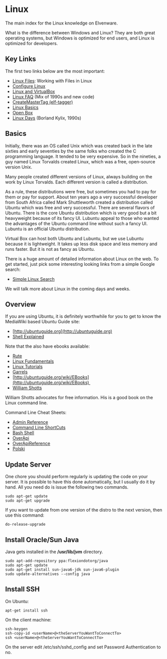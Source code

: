 # Linux

The main index for the Linux knowledge on Elvenware.

What is the difference between Windows and Linux? They are both great operating systems, but Windows is optimized for end users, and Linux is optimized for developers.

## Key Links

The first two links below are the most important:

-   [Linux Files](LinuxFiles.html): Working with Files in Linux
-   [Configure Linux](ConfigureLinux.html)
-   [Linux and VirtualBox](VirtualBox.html)
-   [Linux FAQ](LinuxDays/LinuxFAQ.html) (Mix of 1990s and new code)
-   [CreateMasterTag (elf-tagger)][emt]
-   [Linux Basics](LinuxBasics.html)
-   [Open Box](XWinOpenBox.html)
-   [Linux Days](LinuxDays/LinuxDaysBorland.html) (Borland Kylix, 1990s)

## Basics

Initially, there was an OS called Unix which was created back in the late sixties and early seventies by the same folks who created the C programming language. It tended to be very expensive. So in the nineties, a guy named Linux Torvalds created Linux, which was a free, open-source version Unix.

Many people created different versions of Linux, always building on the work by Linux Torvalds. Each different version is called a distribution.

As a rule, these distributions were free, but sometimes you had to pay for them or pay for support. About ten years ago a very successful developer from South Africa called Mark Shuttleworth created a distribution called Ubuntu which was free and very successful. There are several flavors of Ubuntu. There is the core Ubuntu distribution which is very good but a bit heavyweight because of its fancy UI. Lubuntu appeal to those who wanted the advantages of the Ubuntu command line without such a fancy UI. Lubuntu is an official Ubuntu distribution.

Virtual Box can host both Ubuntu and Lubuntu, but we use Lubuntu because it is lightweight. It takes up less disk space and less memory and runs faster. But it is not as fancy as Ubuntu.

There is a huge amount of detailed information about Linux on the web. To get started, just pick some interesting looking links from a simple Google search:

- [Simple Linux Search](https://www.google.com/search?q=linux)

We will talk more about Linux in the coming days and weeks.

## Overview

If you are using Ubuntu, it is definitely worthwhile for you to get to
know the MediaWiki based Ubuntu Guide site:

- [http://ubuntuguide.org](http://ubuntuguide.org)
- [Shell Explained](http://explainshell.com/)

Note that the also have ebooks available:

- [Rute](http://rute.2038bug.com/index.html.gz)
- [Linux Fundamentals](http://linux-training.be/files/books/LinuxFun.pdf)
- [Linux Tutorials](http://ryanstutorials.net/linuxtutorial/)
- [Garrels](http://tldp.org/LDP/intro-linux/html/index.html)
- [http://ubuntuguide.org/wiki/EBooks](http://ubuntuguide.org/wiki/EBooks) 
- [William Shotts](http://linuxcommand.org/tlcl.php)

William Shotts advocates for free information. His is a good book on the Linux command line.

Command Line Cheat Sheets:

- [Admin Reference](http://overapi.com/static/cs/linux_quickref.pdf)
- [Command Line ShortCuts](http://www.cheatography.com/davechild/cheat-sheets/linux-command-line/)
- [Bash Shell](http://cli.learncodethehardway.org/bash_cheat_sheet.pdf)
- [OverApi](http://overapi.com/linux/)
- [OverApiReference](http://overapi.com/static/cs/fwunixref.pdf)
- [Polski](http://www.pixelbeat.org/cmdline.html)


## Update Server

One chore you should perform regularly is updating the code on your
server. It is possible to have this done automatically, but I usually do
it by hand. All you need do is issue the following two commands.

~~~~ {.code}
sudo apt-get update
sudo apt-get upgrade
~~~~

If you want to update from one version of the distro to the next
version, then use this command:

~~~~ {.code}
do-release-upgrade
~~~~

Install Oracle/Sun Java
-----------------------

Java gets installed in the **/usr/lib/jvm** directory.

~~~~ {.code}
sudo apt-add-repository ppa:flexiondotorg/java
sudo apt-get update
sudo apt-get install sun-java6-jdk sun-java6-plugin
sudo update-alternatives --config java
~~~~

Install SSH
-----------

On Ubuntu:

~~~~ {.code}
apt-get install ssh
~~~~

On the client machine:

~~~~ {.code}
ssh-keygen
ssh-copy-id <userName>@<theServerYouWantToConnectTo>
ssh <userName>@<theServerYouWantToConnectTo>
~~~~

On the server edit /etc/ssh/sshd\_config and set Password Authentication
to no.

<!--       -->
<!-- links -->
<!--       -->

[emt]: /teach/assignments/linux/ScriptMasterTags.html
